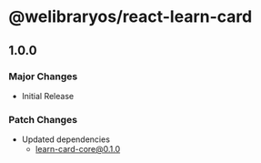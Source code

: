 # @welibraryos/react-learn-card

## 1.0.0

### Major Changes

-   Initial Release

### Patch Changes

-   Updated dependencies
    -   learn-card-core@0.1.0
